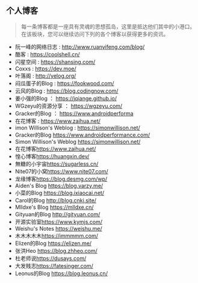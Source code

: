 ## 个人博客
> 每一条博客都是一座具有灵魂的思想孤岛，这里是抵达他们其中的小港口。  
> 在该板块，您可以继续访问下列的各个博客以获得更多的资讯。  
+ 阮一峰的网络日志 : http://www.ruanyifeng.com/blog/
+ 酷客 : https://coolshell.cn/
+ 闪星空间 : https://shansing.com/
+ Coxxs : https://dev.moe/
+ 叶落阁 : http://yelog.org/
+ 闷瓜蛋子的Blog : https://fookwood.com/
+ 云风的Blog : https://blog.codingnow.com/
+ 姜小强的Blog ： https://jqiange.github.io/
+ WGzeyu的资源分享 ： https://wgzeyu.com/
+ Gracker的Blog ： https://www.androidperforma
+ 在花博客 : https://www.zaihua.net/
+ imon Willison's Weblog : https://simonwillison.net/
+ Gracker的Blog <https://www.androidperformance.com/>
+ Simon Willison's Weblog <https://simonwillison.net/>
+ 在花博客<https://www.zaihua.net/>
+ 惶心博客<https://huangxin.dev/>
+ 無糖的小宇宙<https://sugarless.cn/>
+ Nite07的小窝<https://www.nite07.com/>
+ 龙缘博客<https://blog.desmg.com/wp/>
+ Aiden's Blog <https://blog.varzy.me/>
+ 小菜的Blog <https://blog.ixiaocai.net/>
+ Carol的Blog <http://blog.cnkj.site/>
+ Mlldxe's Blog <https://mlldxe.cn/>
+ Gityuan的Blog <http://gityuan.com/>
+ 开源实验室<https://www.kymjs.com/>
+ Weishu's Notes <https://weishu.me/>
+ 木木木木木<https://immmmm.com/>
+ Elizen的Blog <https://elizen.me/>
+ 张洪Heo <https://blog.zhheo.com/>
+ 杜老师说<https://dusays.com/>
+ 大发贱志<https://fatesinger.com/>
+ Leonus的Blog <https://blog.leonus.cn/>


